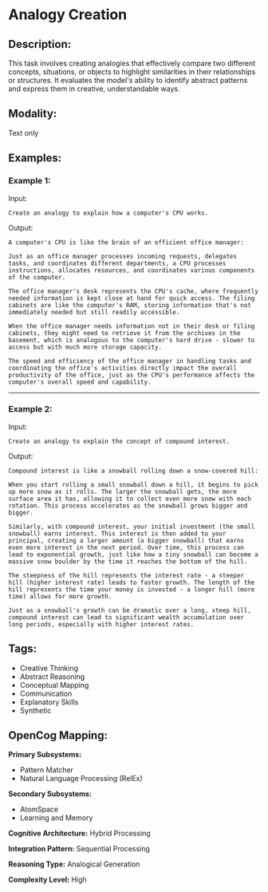 # Analogy Creation

## Description:
This task involves creating analogies that effectively compare two different concepts, situations, or objects to highlight similarities in their relationships or structures. It evaluates the model's ability to identify abstract patterns and express them in creative, understandable ways.

## Modality:
Text only

## Examples:

### Example 1:

Input:

```
Create an analogy to explain how a computer's CPU works.
```

Output:

```
A computer's CPU is like the brain of an efficient office manager:

Just as an office manager processes incoming requests, delegates tasks, and coordinates different departments, a CPU processes instructions, allocates resources, and coordinates various components of the computer.

The office manager's desk represents the CPU's cache, where frequently needed information is kept close at hand for quick access. The filing cabinets are like the computer's RAM, storing information that's not immediately needed but still readily accessible.

When the office manager needs information not in their desk or filing cabinets, they might need to retrieve it from the archives in the basement, which is analogous to the computer's hard drive - slower to access but with much more storage capacity.

The speed and efficiency of the office manager in handling tasks and coordinating the office's activities directly impact the overall productivity of the office, just as the CPU's performance affects the computer's overall speed and capability.
```

---

### Example 2:

Input:

```
Create an analogy to explain the concept of compound interest.
```

Output:

```
Compound interest is like a snowball rolling down a snow-covered hill:

When you start rolling a small snowball down a hill, it begins to pick up more snow as it rolls. The larger the snowball gets, the more surface area it has, allowing it to collect even more snow with each rotation. This process accelerates as the snowball grows bigger and bigger.

Similarly, with compound interest, your initial investment (the small snowball) earns interest. This interest is then added to your principal, creating a larger amount (a bigger snowball) that earns even more interest in the next period. Over time, this process can lead to exponential growth, just like how a tiny snowball can become a massive snow boulder by the time it reaches the bottom of the hill.

The steepness of the hill represents the interest rate - a steeper hill (higher interest rate) leads to faster growth. The length of the hill represents the time your money is invested - a longer hill (more time) allows for more growth.

Just as a snowball's growth can be dramatic over a long, steep hill, compound interest can lead to significant wealth accumulation over long periods, especially with higher interest rates.
```

## Tags:
- Creative Thinking
- Abstract Reasoning
- Conceptual Mapping
- Communication
- Explanatory Skills
- Synthetic

## OpenCog Mapping:

**Primary Subsystems:**
- Pattern Matcher
- Natural Language Processing (RelEx)

**Secondary Subsystems:**
- AtomSpace
- Learning and Memory

**Cognitive Architecture:** Hybrid Processing

**Integration Pattern:** Sequential Processing

**Reasoning Type:** Analogical Generation

**Complexity Level:** High